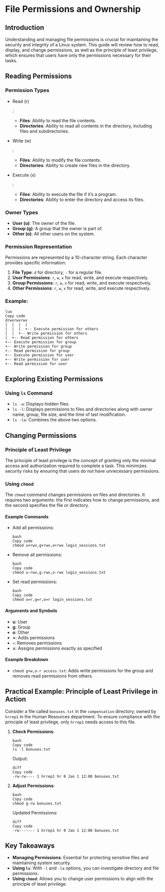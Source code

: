 # File Permissions and Ownership

## Introduction

Understanding and managing file permissions is crucial for maintaining the security and integrity of a Linux system. This guide will review how to read, display, and change permissions, as well as the principle of least privilege, which ensures that users have only the permissions necessary for their tasks.

## Reading Permissions

### Permission Types

- Read (r)

  :

  - **Files**: Ability to read the file contents.
  - **Directories**: Ability to read all contents in the directory, including files and subdirectories.

- Write (w)

  :

  - **Files**: Ability to modify the file contents.
  - **Directories**: Ability to create new files in the directory.

- Execute (x)

  :

  - **Files**: Ability to execute the file if it’s a program.
  - **Directories**: Ability to enter the directory and access its files.

### Owner Types

- **User (u)**: The owner of the file.
- **Group (g)**: A group that the owner is part of.
- **Other (o)**: All other users on the system.

### Permission Representation

Permissions are represented by a 10-character string. Each character provides specific information:

1. **File Type**: `d` for directory, `-` for a regular file.
2. **User Permissions**: `r`, `w`, `x` for read, write, and execute respectively.
3. **Group Permissions**: `r`, `w`, `x` for read, write, and execute respectively.
4. **Other Permissions**: `r`, `w`, `x` for read, write, and execute respectively.

### Example:

```
lua
Copy code
drwxrwxrwx
|  |  |  |
|  |  |  +-- Execute permission for others
|  |  +-- Write permission for others
|  +-- Read permission for others
+-- Execute permission for group
+-- Write permission for group
+-- Read permission for group
+-- Execute permission for user
+-- Write permission for user
+-- Read permission for user
```

## Exploring Existing Permissions

### Using `ls` Command

- `ls -a`: Displays hidden files.
- `ls -l`: Displays permissions to files and directories along with owner name, group, file size, and the time of last modification.
- `ls -la`: Combines the above two options.

## Changing Permissions

### Principle of Least Privilege

The principle of least privilege is the concept of granting only the minimal access and authorization required to complete a task. This minimizes security risks by ensuring that users do not have unnecessary permissions.

### Using `chmod`

The `chmod` command changes permissions on files and directories. It requires two arguments: the first indicates how to change permissions, and the second specifies the file or directory.

#### Example Commands

- Add all permissions:

  ```
  bash
  Copy code
  chmod u+rwx,g+rwx,o+rwx login_sessions.txt
  ```

- Remove all permissions:

  ```
  bash
  Copy code
  chmod u-rwx,g-rwx,o-rwx login_sessions.txt
  ```

- Set read permissions:

  ```
  bash
  Copy code
  chmod u=r,g=r,o=r login_sessions.txt
  ```

#### Arguments and Symbols

- **u**: User
- **g**: Group
- **o**: Other
- **+**: Adds permissions
- **-**: Removes permissions
- **=**: Assigns permissions exactly as specified

#### Example Breakdown

- `chmod g+w,o-r access.txt`: Adds write permissions for the group and removes read permissions from others.

## Practical Example: Principle of Least Privilege in Action

Consider a file called `bonuses.txt` in the `compensation` directory, owned by `hrrep1` in the Human Resources department. To ensure compliance with the principle of least privilege, only `hrrep1` needs access to this file.

1. **Check Permissions**:

   ```
   bash
   Copy code
   ls -l bonuses.txt
   ```

   Output:

   ```
   diff
   Copy code
   -rw-rw---- 1 hrrep1 hr 0 Jan 1 12:00 bonuses.txt
   ```

2. **Adjust Permissions**:

   ```
   bash
   Copy code
   chmod g-rw bonuses.txt
   ```

   Updated Permissions:

   ```
   diff
   Copy code
   -rw------- 1 hrrep1 hr 0 Jan 1 12:00 bonuses.txt
   ```

## Key Takeaways

- **Managing Permissions**: Essential for protecting sensitive files and maintaining system security.
- **Using `ls`**: With `-l` and `-la` options, you can investigate directory and file permissions.
- **Using `chmod`**: Allows you to change user permissions to align with the principle of least privilege.